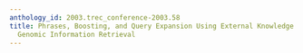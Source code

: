 ```yaml
---
anthology_id: 2003.trec_conference-2003.58
title: Phrases, Boosting, and Query Expansion Using External Knowledge Resources for
  Genomic Information Retrieval
---
```

